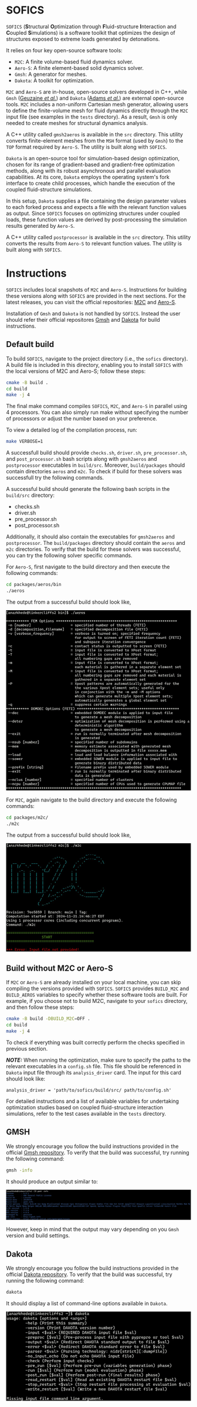 # SOFICS

`SOFICS` (**S**tructural **O**ptimization through **F**luid-structure **I**nteraction and **C**oupled **S**imulations) is a software toolkit that optimizes the design of structures exposed to extreme loads generated by detonations. 

It relies on four key open-source software tools:

* `M2C`: A finite volume-based fluid dynamics solver.
* `Aero-S`: A finite element-based solid dynamics solver.
* `Gmsh`: A generator for meshes.
* `Dakota`: A toolkit for optimization.

`M2C` and `Aero-S` are in-house, open-source solvers developed in C++, while `Gmsh` ([Geuzaine *et al.*](https://doi.org/10.1002/nme.2579)) and `Dakota` ([Adams *et al.*](https://doi.org/10.2172/1817318)) are external open-source tools. `M2C` includes a non-uniform Cartesian mesh generator, allowing users to define the finite-volume mesh for fluid dynamics directly through the `M2C` input file (see examples in the `tests` directory). As a result, `Gmsh` is only needed to create meshes for structural dynamics analysis.

A C++ utility called `gmsh2aeros` is available in the `src` directory. This utility converts finite-element meshes from the `MSH` format (used by `Gmsh`) to the `TOP` format required by `Aero-S`. The utility is built along with `SOFICS`.

`Dakota` is an open-source tool for simulation-based design optimization, chosen for its range of gradient-based and gradient-free optimization methods, along with its robust asynchronous and parallel evaluation capabilities. At its core, `Dakota` employs the operating system's fork interface to create child processes, which handle the execution of the coupled fluid-structure simulations.

In this setup, `Dakota` supplies a file containing the design parameter values to each forked process and expects a file with the relevant function values as output. Since `SOFICS` focuses on optimizing structures under coupled loads, these function values are derived by post-processing the simulation results generated by `Aero-S`.

A C++ utility called `postprocessor` is available in the `src` directory. This utility converts the results from `Aero-S` to relevant function values. The utility is built along with `SOFICS`.

# Instructions

`SOFICS` includes local snapshots of `M2C` and `Aero-S`. Instructions for building these versions along with `SOFICS` are provided in the next sections. For the latest releases, you can visit the official repositories: [M2C](https://github.com/kevinwgy/m2c) and [Aero-S](https://bitbucket.org/frg/aero-s/src/master/).

Installation of `Gmsh` and `Dakota` is not handled by `SOFICS`. Instead the user should refer their official repositores [Gmsh](https://gitlab.onelab.info/gmsh/gmsh/-/tree/gmsh_4_13_1) and [Dakota](https://github.com/snl-dakota/dakota?tab=coc-ov-file) for build instructions.

## Default build

To build `SOFICS`, navigate to the project directory (i.e., the `sofics` directory). A build file is included in this directory, enabling you to install `SOFICS` with the local versions of M2C and Aero-S; follow these steps:

```sh
cmake -B build .
cd build
make -j 4
```

The final make command compiles `SOFICS`, `M2C`, and `Aero-S` in parallel using 4 processors. You can also simply run make without specifying the number of processors or adjust the number based on your preference.

To view a detailed log of the compilation process, run:

```sh
make VERBOSE=1
```

A successfull build should provide `checks.sh`, `driver.sh`, `pre_processor.sh`, and `post_processor.sh` bash scripts along with `gmsh2aeros` and `postprocessor` executables in `build/src`. Moreover, `build/packages` should contain directories `aeros` and `m2c`. To check if build for these solvers was successfull try the following commands.

A successful build should generate the following bash scripts in the `build/src` directory: 
* checks.sh
* driver.sh
* pre_processor.sh
* post_processor.sh

Additionally, it should also contain the executables for `gmsh2aeros` and `postprocessor`. The `build/packages` directory should contain the `aeros` and `m2c` directories. To verify that the build for these solvers was successful, you can try the following solver specific commands.

For `Aero-S`, first navigate to the build directory and then execute the following commands:
```sh
cd packages/aeros/bin
./aeros
```
The output from a successful build should look like,

![Aero-S default output.](images/AeroSOutput.jpg)

For `M2C`, again navigate to the build directory and execute the following commands:
```sh
cd packages/m2c/
./m2c
```
The output from a successful build should look like,

![M2C default output.](images/M2COutput.jpg)

## Build without M2C or Aero-S

If `M2C` or `Aero-S` are already installed on your local machine, you can skip compiling the versions provided with `SOFICS`. `SOFICS` provides `BUILD_M2C` and `BUILD_AEROS` variables to specify whether these software tools are built. For example, if you choose not to build M2C, navigate to your `sofics` directory, and then follow these steps:

```sh
cmake -B build -DBUILD_M2C=OFF .
cd build
make -j 4
```

To check if everything was built correctly perform the checks specified in previous section.

***NOTE:*** When running the optimization, make sure to specify the paths to the relevant executables in a `config.sh` file. This file should be referenced in `Dakota` input file through its `analysis_driver` card. The input for this card should look like:

```text
analysis_driver = 'path/to/sofics/build/src/ path/to/config.sh'
```

For detailed instructions and a list of available variables for undertaking optimization studies based on coupled fluid-structure interaction simulations, refer to the test cases available in the `tests` directory.

## GMSH

We strongly encourage you follow the build instructions provided in the official [Gmsh repository](https://gitlab.onelab.info/gmsh/gmsh/-/tree/gmsh_4_13_1). To verify that the build was successful, try running the following command:

```sh
gmsh -info
```

It should produce an output similar to:

![Gmsh test output.](images/GmshOutput.jpg)

However, keep in mind that the output may vary depending on you `Gmsh` version and build settings.


## Dakota

We strongly encourage you follow the build instructions provided in the official [Dakota repository](https://github.com/snl-dakota/dakota?tab=coc-ov-file). To verify that the build was successful, try running the following command:

```sh
dakota
```

It should display a list of command-line options available in `Dakota`.

![Dakota test output.](images/DakotaOutput.jpg)
